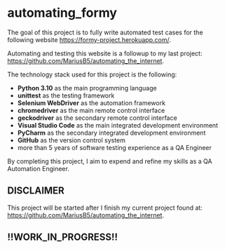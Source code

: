 # automating_formy

The goal of this project is to fully write automated test cases for the following website <https://formy-project.herokuapp.com/>.

Automating and testing this website is a followup to my last project: <https://github.com/MariusB5/automating_the_internet>.

The technology stack used for this project is the following:

- **Python 3.10** as the main programming language
- **unittest** as the testing framework
- **Selenium WebDriver** as the automation framework
- **chromedriver** as the main remote control interface
- **geckodriver** as the secondary remote control interface
- **Visual Studio Code** as the main integrated development environment
- **PyCharm** as the secondary integrated development environment
- **GitHub** as the version control system
- more than 5 years of software testing experience as a QA Engineer

By completing this project, I aim to expend and refine my skills as a QA Automation Engineer.

## DISCLAIMER

This project will be started after I finish my current project found at: <https://github.com/MariusB5/automating_the_internet>.

## **!!WORK_IN_PROGRESS!!**
